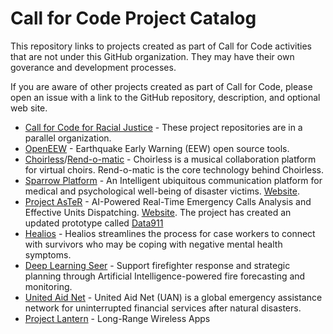 # Call for Code Project Catalog
This repository links to projects created as part of Call for Code activities that are not under this GitHub organization. They may have their own goverance and development processes.

If you are aware of other projects created as part of Call for Code, please open an issue with a link to the GitHub repository, description, and optional web site.

* [Call for Code for Racial Justice](https://github.com/Call-for-Code-for-Racial-Justice) - These project repositories are in a parallel organization.
* [OpenEEW](https://github.com/openeew) - Earthquake Early Warning (EEW) open source tools.
* [Choirless](https://github.com/Choirless)/[Rend-o-matic](https://github.com/Rend-o-matic) - Choirless is a musical collaboration platform for virtual choirs. Rend-o-matic is the core technology behind Choirless.
* [Sparrow Platform](https://github.com/sparrow-platform) - An Intelligent ubiquitous communication platform for medical and psychological well-being of disaster victims. [Website](https://sparrow-platform.com/).
* [Project AsTeR](https://github.com/Project-AsTeR/) - AI-Powered Real-Time Emergency Calls Analysis and Effective Units Dispatching. [Website](http://www.project-aster.com/). The project has created an updated prototype called [Data911](https://911.calaster.com/)
* [Healios](https://gitlab.com/xuelongmu1/healios-ibm) - Healios streamlines the process for case workers to connect with survivors who may be coping with negative mental health symptoms.
* [Deep Learning Seer](https://www.dlseer.com/) - Support firefighter response and strategic planning through Artificial Intelligence-powered fire forecasting and monitoring.
* [United Aid Net](https://github.com/cellchip/kai) - United Aid Net (UAN) is a global emergency assistance network for uninterrupted financial services after natural disasters.
* [Project Lantern](https://github.com/lantern-works) - Long-Range Wireless Apps
